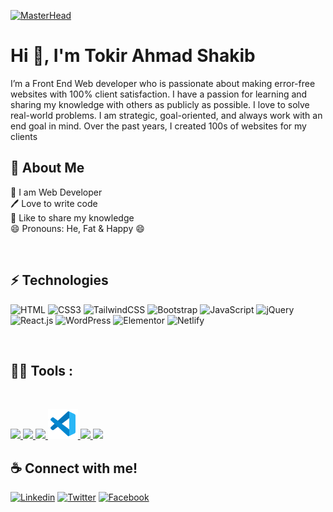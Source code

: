 [![MasterHead](https://www.charpeni.com/static/images/arrow-functions-in-class-properties-might-not-be-as-great-as-we-think/banner.gif)](https://portfolio-two-azure-56.vercel.app/)

<h1 align="start">Hi 👋, I'm Tokir Ahmad Shakib</h1>
<p>I’m a Front End Web developer who is passionate about making error-free websites with 100% client satisfaction. I have a passion for learning and sharing my knowledge with others as publicly as possible. I love to solve real-world problems. I am strategic, goal-oriented, and always work with an end goal in mind. Over the past years, I created 100s of websites for my clients</p>

## 🚀 About Me
<p>
👑 I am Web Developer <br> 
🖊️ Love to write code <br> 
🎤 Like to share my knowledge <br>
  😄 Pronouns: He, Fat & Happy 😄
</p>
<br>

## ⚡ Technologies
![HTML](https://img.shields.io/badge/HTML5-E34F26?style=flat-square&logo=html5&logoColor=white)
![CSS3](https://img.shields.io/badge/CSS3-1572B6?style=flat-square&logo=css3&logoColor=white)
![TailwindCSS](https://img.shields.io/badge/Tailwind_CSS-38B2AC?style=flat-square&logo=tailwind-css&logoColor=white)
![Bootstrap](https://img.shields.io/badge/Bootstrap-563D7C?style=flat-square&logo=bootstrap&logoColor=white)
![JavaScript](https://img.shields.io/badge/JavaScript-F7DF1E?style=flat-square&logo=javascript&logoColor=black)
![jQuery](https://img.shields.io/badge/jQuery-0769AD?style=flat-square&logo=jquery&logoColor=white)
![React.js](https://img.shields.io/badge/React.js-0081CB?style=flat-square&logo=react&logoColor=61DAFB)
![WordPress](https://img.shields.io/badge/Wordpress-21759B?style=flat-square&logo=wordpress&logoColor=white)
![Elementor](https://img.shields.io/badge/Elementor-9146FF?style=flat-square&logo=elementor&logoColor=white)
![Netlify](https://img.shields.io/badge/Netlify-00C7B7?style=flat-square&logo=netlify&logoColor=white)

<br>


## 👨‍💻 Tools : 
<br>
<p align="left">
 <a href="https://www.w3.org/html/" target="_blank"> <img src="https://img.icons8.com/color/48/000000/figma.png"/> </a> 
 <a href="https://www.w3schools.com/css/" target="_blank"> <img src="https://img.icons8.com/color/48/000000/git.png"/> </a>
 <a href="https://www.w3schools.com/css/" target="_blank"> <img src="https://img.icons8.com/color/48/000000/github.png"/> </a>
 <a href="https://www.w3schools.com/css/" target="_blank"> <img src="./code.png"/> </a>
 <a href="https://www.w3schools.com/css/" target="_blank"> <img src="./postman.png"/> </a>
 <a href="https://www.w3schools.com/css/" target="_blank"> <img src="./heroku.png"/> </a>
</p>



## ☕ Connect with me!
[![Linkedin](https://img.shields.io/badge/LinkedIn-0077B5?style=flat-square&logo=linkedin&logoColor=white)](https://www.linkedin.com/in/thestoryteller/) 
[![Twitter](https://img.shields.io/badge/Twitter-1DA1F2?style=flat-square&logo=twitter&logoColor=white)](https://twitter.com/hasin)
[![Facebook](https://img.shields.io/badge/Facebook-1877F2?style=flat-square&logo=facebook&logoColor=white)](https://facebook.com/hasin)
